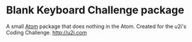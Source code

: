 # Blank Keyboard Challenge package

A small [Atom](https://atom.io) package that does nothing in the Atom. Created for the u2i's Coding Challenge. http://u2i.com
